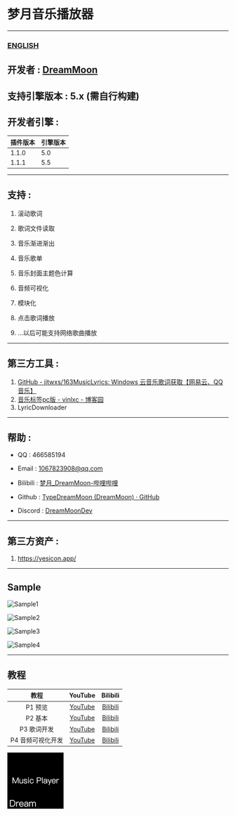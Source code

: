 # 梦月音乐播放器

---

### [ENGLISH](README.md)

## 开发者 : [DreamMoon](https://github.com/TypeDreamMoon)

## 支持引擎版本 : 5.x (需自行构建)

## 开发者引擎 :

| 插件版本  | 引擎版本 |
| ----- | -------------------------------- |
| 1.1.0 | 5.0                              |
| 1.1.1 | 5.5                              |

---

## 支持 :

1. 滚动歌词

2. 歌词文件读取

3. 音乐渐进渐出

4. 音乐歌单

5. 音乐封面主题色计算

6. 音频可视化

7. 模块化

8. 点击歌词播放

9. ...以后可能支持网络歌曲播放

---

## 第三方工具 :

1. [GitHub - jitwxs/163MusicLyrics: Windows 云音乐歌词获取【网易云、QQ音乐】](https://github.com/jitwxs/163MusicLyrics)
2. [音乐标签pc版 - vinlxc - 博客园](https://www.cnblogs.com/vinlxc/p/11347744.html)
3. LyricDownloader

---

## 帮助 :

- QQ : 466585194

- Email : 1067823908@qq.com

- Bilibili : [梦月_DreamMoon-哔哩哔哩](https://space.bilibili.com/1115826412)

- Github : [TypeDreamMoon (DreamMoon) · GitHub](https://github.com/TypeDreamMoon)

- Discord : [DreamMoonDev](https://discord.gg/MsuXwGpp)

---

## 第三方资产 :

1. https://yesicon.app/

---

## Sample

![Sample1](Images/Sample1.png "Sample1")

![Sample2](Images/Sample2.png "Sample2")

![Sample3](Images/Sample3.png "Sample3")

![Sample4](Images/Sample4.png "Sample4")

---

## 教程

| 教程         | YouTube                                 | Bilibili                                                                                                                      |
|:----------:|:---------------------------------------:|:-----------------------------------------------------------------------------------------------------------------------------:|
| P1 预览      | [YouTube](https://youtu.be/1s6l5LL4gdM) | [Bilibili](https://www.bilibili.com/video/BV1rk6RYPEvc/?share_source=copy_web&vd_source=a81e6aca9f64409a68ec31aa70046f0c)     |
| P2 基本      | [YouTube](https://youtu.be/sttFgOPDo1g) | [Bilibili](https://www.bilibili.com/video/BV1rk6RYPEvc/?p=2&share_source=copy_web&vd_source=a81e6aca9f64409a68ec31aa70046f0c) |
| P3 歌词开发    | [YouTube](https://youtu.be/lvammFAA8II) | [Bilibili](https://www.bilibili.com/video/BV1rk6RYPEvc/?p=3&share_source=copy_web&vd_source=a81e6aca9f64409a68ec31aa70046f0c) |
| P4 音频可视化开发 | [YouTube](https://youtu.be/7b-o5JEmOmE) | [Bilibili](https://www.bilibili.com/video/BV1rk6RYPEvc/?p=4&share_source=copy_web&vd_source=a81e6aca9f64409a68ec31aa70046f0c) |

![Icon128](Resources/Icon128.png "Icon128")
